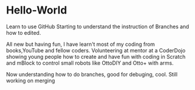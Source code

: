 # Hello-World
Learn to use GitHub
Starting to understand the instruction of Branches and how to edited.

All new but having fun, I have learn't most of my coding from books,YouTube and fellow coders.
Volunteering at mentor at a CoderDojo showing young people how to create and have fun with coding
in Scratch and mBlock to control small robots like OttoDIY and Otto+ with arms.

Now understanding how to do branches, good for debuging, cool. Still working on merging 
